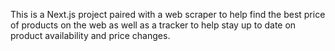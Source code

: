 This is a Next.js project paired with a web scraper to help find the best price of products on the web as well as a tracker to help stay up to date on product availability and price changes.


